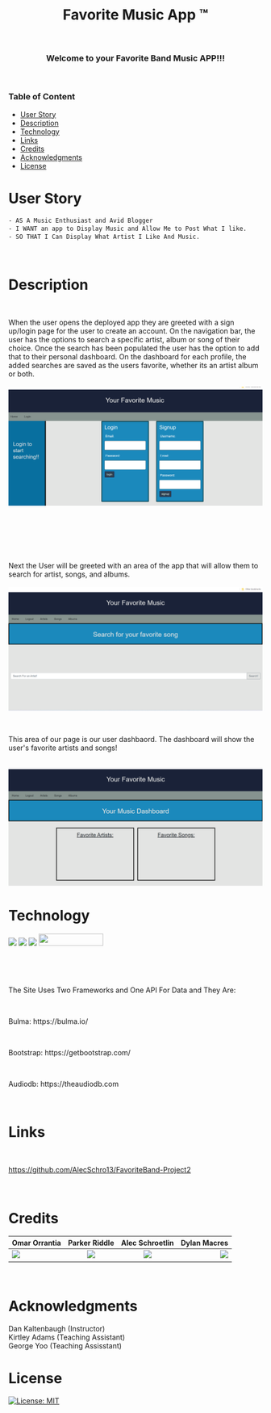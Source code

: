 <h1 align="center"> 
Favorite Music App &#153
</h1>

<p>&nbsp;</p>

<h3 align="center">
Welcome to your Favorite Band Music APP!!!
</h3>

<p>&nbsp;</p>

### Table of Content

- [User Story](#user-story)
- [Description](#Description)
- [Technology](#Technology)
- [Links](#Links)
- [Credits](#credits)
- [Acknowledgments](#Acknowledgments)
- [License](#license)

# User Story

    - AS A Music Enthusiast and Avid Blogger
    - I WANT an app to Display Music and Allow Me to Post What I like.
    - SO THAT I Can Display What Artist I Like And Music.

<p>&nbsp;</p>

# Description
<p>&nbsp;</p>
 When the user opens the deployed app they are greeted with a sign up/login page for the user to create an account. On the navigation bar, the user has the options to search a specific artist, album or song of their choice. Once the search has been populated the user has the option to add that to their personal dashboard. On the dashboard for each profile, the added searches are saved as the users favorite, whether its an artist album or both.
 <br>
 <br>

<img src = "./public/images/ellyeahdood.png" alt = "opening page">
<p>&nbsp;</p>

<br>
<p>&nbsp;</p>
Next the User will be greeted with an area of the app that will allow them to search for artist, songs, and albums.
<br>
<br>
<img src = "./public/images/bananabread.png" alt = "searchPage">



<br>
<p>&nbsp;</p>
This area of our page is our user dashbaord. The dashboard will show the user's favorite artists and songs!
<br>
<br>
<br>
<img src = "./public/images/atwork.png" alt = "dashboard">

# Technology

<img src="https://img.shields.io/badge/HTML-239120?style=for-the-badge&logo=html5&logoColor=white"> <img src="https://img.shields.io/badge/CSS-239120?&style=for-the-badge&logo=css3&logoColor=white"> <img src="https://img.shields.io/badge/JavaScript-323330?style=for-the-badge&logo=javascript&logoColor=F7DF1E"> <img src="https://user-images.githubusercontent.com/107449948/182315151-08c6a8cb-9059-4929-9f23-8c04075ef5c2.png" width="128" height="24">

<p>&nbsp;</p>

<p>&nbsp;</p>
The Site Uses Two Frameworks and One API For Data and They Are:

<br>
<p>&nbsp;</p>
Bulma:
https://bulma.io/
<br>
<p>&nbsp;</p>
Bootstrap:
https://getbootstrap.com/
<br>
<p>&nbsp;</p>
Audiodb:
https://theaudiodb.com
<p>&nbsp;</p>

# Links 
<p>&nbsp;</p>

https://github.com/AlecSchro13/FavoriteBand-Project2



<p>&nbsp;</p>

# Credits

| Omar Orrantia                                                                                                                       |  Parker Riddle                                                                                                                          |                                                               Alec Schroetlin                                                               |                                                                                                                             Dylan Macres |
| :----------------------------------------------------------------------------------------------------------------------------------- | :-------------------------------------------------------------------------------------------------------------------------------------: | :---------------------------------------------------------------------------------------------------------------------------------------: | ---------------------------------------------------------------------------------------------------------------------------------------: |
| [<img src="https://img.shields.io/badge/GitHub-100000?style=for-the-badge&logo=github&logoColor=white">](https://github.com/omaro454) | [<img src="https://img.shields.io/badge/GitHub-100000?style=for-the-badge&logo=github&logoColor=white">](https://github.com/PRiddle88) | [<img src="https://img.shields.io/badge/GitHub-100000?style=for-the-badge&logo=github&logoColor=white">](https://github.com/AlecSchro13) | [<img src="https://img.shields.io/badge/GitHub-100000?style=for-the-badge&logo=github&logoColor=white">](https://github.com/DylanMacres) |


<p>&nbsp;</p>

# Acknowledgments
Dan Kaltenbaugh (Instructor)<br>
Kirtley Adams (Teaching Assistant) <br>
George Yoo (Teaching Assisstant)

# License

[![License: MIT](https://img.shields.io/badge/License-MIT-yellow.svg)](https://opensource.org/licenses/MIT)

